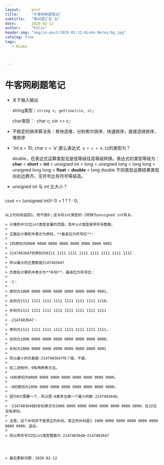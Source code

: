 ```yaml
---
layout:     post
title:      "牛客网刷题笔记"
subtitle:   "面试题汇总 五"
date:       2020-02-12
author:     "Felix"
header-img: "img/in-post/2020-02-12-Niuke-Notes/bg.jpg"
catalog: true
tags:
   - Niuke



---
```


# 牛客网刷题笔记

* 关于输入输出

  string类型：`string s; getline(cin, s);`

  char类型：· char c; cin >> c;·

* 不稳定的排序算法有：希快选堆，分别希尔排序，快速排序，直接选择排序，堆排序

* 'int a = 10; char c = 'a';那么表达式` a + c + 4.32`的类型为？

  double，在表达式运算类型总是低等级往高等级转换。表达式的类型等级为：**char** < **short** < **int** < unsigned int < long < unsigned long < long long < unsigned long long < **float** < **double** < long double 不同类型运算结果类型向右边靠齐。无符号比有符号等级高。

* unsigned int 与 int 比大小？

  ~~~C++
cout << (unsigned int)(-1) > 1 ? 1 : 0;
  ~~~

  以上代码将返回1，而不是0；这与将int类型的-1转换为unsigned int有关。

  > 计算机中32位int类型变量的范围，其中int类型是带符号整数。
  >
  > 正数在计算机中表示为原码，**最高位为符号位**:
  >
> 1的原码为0000 0000 0000 0000 0000 0000 0000 0001
  >
> 2147483647的原码为0111 1111 1111 1111 1111 1111 1111 1111
  >
  > 所以最大的正整数是2147483647
  >
  > 负数在计算机中表示为**补码**，最高位为符号位：
  >
  > -1：
  >
  > 原码为1000 0000 0000 0000 0000 0000 0000 0001，
  >
  > 反码为1111 1111 1111 1111 1111 1111 1111 1110，
  >
  > 补码为1111 1111 1111 1111 1111 1111 1111 1111
  >
  > -2147483647：
  >
  > 原码为1111 1111 1111 1111 1111 1111 1111 1111，
  >
  > 反码为1000 0000 0000 0000 0000 0000 0000 0000，
  >
  > 补码为1000 0000 0000 0000 0000 0000 0000 0001
  >
  > 所以最小的负数是-2147483647吗？错，不是。
  >
  > 在二进制中，0有两种表方法。
  >
  > +0的原码为0000 0000 0000 0000 0000 0000 0000 0000，
  >
  > -0的原码为1000 0000 0000 0000 0000 0000 0000 0000，
  >
  > 因为0只需要一个，所以把-0拿来当做一个最小的数-2147483648。
  >
  > -2147483648的补码表示为1000 0000 0000 0000 0000 0000 0000 0000，在32位没有原码。
  >
  > 注意，这个补码并不是真正的补码，真正的补码是1 1000 0000 0000 0000 0000 0000 0000 0000，溢出。
  >
  > 所以带符号32位int类型整数为-2147483648~2147483647
  
  
  

> 最后更新日期：2020-02-12